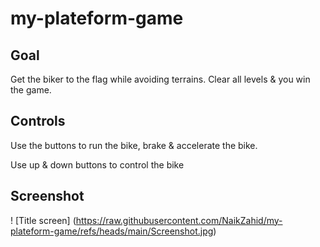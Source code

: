 # my-plateform-game

## Goal

Get the biker to the flag while avoiding terrains. Clear all levels & you win the game.

## Controls

Use the buttons to run the bike, brake & accelerate the bike.

Use up & down buttons to control the bike

## Screenshot

! [Title screen] (https://raw.githubusercontent.com/NaikZahid/my-plateform-game/refs/heads/main/Screenshot.jpg)
